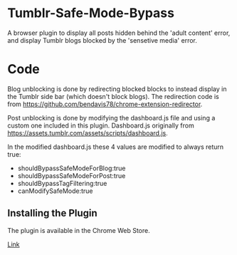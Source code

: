 # Tumblr-Safe-Mode-Bypass
A browser plugin to display all posts hidden behind the 'adult content' error, and display Tumblr blogs blocked by the 'sensetive media' error.

# Code
Blog unblocking is done by redirecting blocked blocks to instead display in the Tumblr side bar (which doesn't block blogs). The redirection code is from https://github.com/bendavis78/chrome-extension-redirector.

Post unblocking is done by modifying the dashboard.js file and using a custom one included in this plugin. Dashboard.js originally from https://assets.tumblr.com/assets/scripts/dashboard.js.

In the modified dashboard.js these 4 values are modified to always return true:
- shouldBypassSafeModeForBlog:true
- shouldBypassSafeModeForPost:true
- shouldBypassTagFiltering:true
- canModifySafeMode:true

## Installing the Plugin
The plugin is available in the Chrome Web Store.

[Link](https://chrome.google.com/webstore/detail/boibcalhejlcjjggfnochjmhccpgbidd/)
